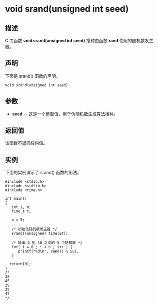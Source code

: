 # void srand(unsigned int seed)

## 描述

C 库函数 **void srand(unsigned int seed)** 播种由函数 **rand** 使用的随机数发生器。

## 声明

下面是 srand() 函数的声明。

```
void srand(unsigned int seed)
```

## 参数

- **seed** -- 这是一个整型值，用于伪随机数生成算法播种。

## 返回值

该函数不返回任何值。

## 实例

下面的实例演示了 srand() 函数的用法。

```
#include <stdio.h>
#include <stdlib.h>
#include <time.h>
 
int main()
{
   int i, n;
   time_t t;
   
   n = 5;
   
   /* 初始化随机数发生器 */
   srand((unsigned) time(&t));
 
   /* 输出 0 到 50 之间的 5 个随机数 */
   for( i = 0 ; i < n ; i++ ) {
      printf("%d\n", rand() % 50);
   }
   
  return(0);
}
/*
38
45
29
29
47
*/
```


